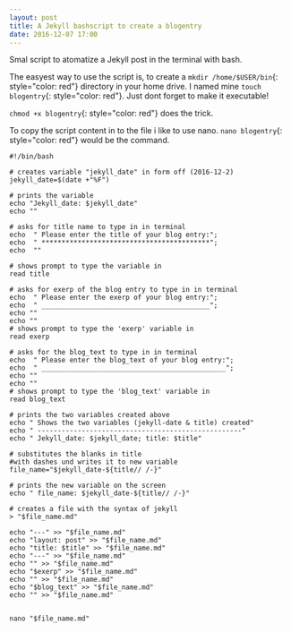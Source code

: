 ```yaml
---
layout: post
title: A Jekyll bashscript to create a blogentry
date: 2016-12-07 17:00 
---
```


Smal script to atomatize a Jekyll post in the terminal with bash.

The easyest way to use the script is, to create a
`mkdir /home/$USER/bin`{: style="color: red"} directory in your home drive. I named mine
`touch blogentry`{: style="color: red"}. Just dont forget to make it executable!

`chmod +x blogentry`{: style="color: red"} does the trick.

To copy the script content in to the file i like to use nano.
`nano blogentry`{: style="color: red"} would be the command.

```
#!/bin/bash

# creates variable "jekyll_date" in form off (2016-12-2)
jekyll_date=$(date +"%F")

# prints the variable
echo "Jekyll_date: $jekyll_date"
echo ""

# asks for title name to type in in terminal
echo  " Please enter the title of your blog entry:";
echo  " ******************************************";
echo  ""

# shows prompt to type the variable in
read title 

# asks for exerp of the blog entry to type in in terminal
echo  " Please enter the exerp of your blog entry:";
echo  " __________________________________________";
echo ""
echo ""
# shows prompt to type the 'exerp' variable in
read exerp

# asks for the blog_text to type in in terminal
echo  " Please enter the blog_text of your blog entry:";
echo  " ______________________________________________";
echo ""
echo ""
# shows prompt to type the 'blog_text' variable in
read blog_text

# prints the two variables created above
echo " Shows the two variables (jekyll-date & title) created"
echo " ---------------------------------------------------"
echo " Jekyll_date: $jekyll_date; title: $title"

# substitutes the blanks in title 
#with dashes und writes it to new variable
file_name="$jekyll_date-${title// /-}"

# prints the new variable on the screen
echo " file_name: $jekyll_date-${title// /-}"

# creates a file with the syntax of jekyll
> "$file_name.md"

echo "---" >> "$file_name.md"
echo "layout: post" >> "$file_name.md"
echo "title: $title" >> "$file_name.md"
echo "---" >> "$file_name.md"
echo "" >> "$file_name.md"
echo "$exerp" >> "$file_name.md"
echo "" >> "$file_name.md"
echo "$blog_text" >> "$file_name.md"
echo "" >> "$file_name.md"


nano "$file_name.md"

```

